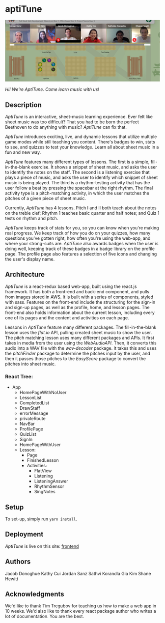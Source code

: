 # aptiTune

![Team Photo](teampic.JPG)

*Hi! We're AptiTune. Come learn music with us!*

## Description

*AptiTune* is an interactive, sheet-music learning experience. Ever felt like sheet music was too difficult? That you had to be born the perfect Beethoven to do anything with music? *AptiTune* can fix that. 

*AptiTune* introduces exciting, live, and dynamic lessons that utilize multiple game modes while still teaching you content. There's badges to win, stats to see, and quizzes to test your knowledge. Learn all about sheet music in a fun and new way.

*AptiTune* features many different types of lessons. The first is a simple, fill-in-the-blank exercise. It shows a snippet of sheet music, and asks the user to identify the notes on the staff. The second is a listening exercise that plays a piece of music, and asks the user to identify which snippet of sheet music is being played. The third is a rhythm-testing activity that has the user follow a beat by pressing the spacebar at the right rhythm. The final activity type is a pitch-matching activity, in which the user matches the pitches of a given piece of sheet music. 

Currently, *AptiTune* has 4 lessons. Pitch I and II both teach about the notes on the treble clef; Rhythm 1 teaches basic quarter and half notes; and Quiz 1 tests on rhythm and pitch.

*AptiTune* keeps track of stats for you, so you can know when you're making real progress. We keep track of how you do on your quizzes, how many questions you've gotten right, how often you're using the web-app, and where your strong-suits are. *AptiTune* also awards badges when the user is doing well, keeping track of these badges in a badge library on the profile page. The profile page also features a selection of five icons and changing the user's display name.

## Architecture

*AptiTune* is a react-redux based web-app, built using the react.js framework. It has both a front-end and back-end component, and pulls from images stored in AWS. It is built with a series of components, styled with sass. Features on the front-end include the structuring for the sign-in and sign-up pages, as well as the profile, home, and lesson pages. The front-end also holds information about the current lesson, including every one of its pages and the content and activities on each page. 

Lessons in *AptiTune* feature many different packages. 
The fill-in-the-blank lesson uses the *flat.io* API, pulling created sheet music to show the user.
The pitch matching lesson uses many different packages and APIs. It first takes in media from the user using the *WebAudioAPI*. Then, it converts this audio into a WAV file with the *wav-decoder* package. It takes this and uses the *pitchFinder* package to determine the pitches input by the user, and then it passes those pitches to the *EasyScore* package to convert the pitches into sheet music.

### React Tree: 
- App
  - HomePageWithNoUser
  - LessonList
  - CompletedList
  - DrawStaff
  - errorMessage
  - privateRoute
  - NavBar
  - ProfilePage
  - QuizList
  - SignIn
  - HomePageWithUser
  - Lesson:
    - Page
    - FinishedLesson
    - Activities:
      - FlatView
      - Listening
      - ListeningAnswer
      - RhythmSensor
      - SingNotes

## Setup

To set-up, simply run `yarn install`. 

## Deployment

*AptiTune* is live on this site:
[frontend](http://aptitune.surge.sh/signup)

## Authors

Jacob Donoghue
Kathy Cui
Jordan Sanz
Sathvi Korandla
Gia Kim
Shane Hewitt

## Acknowledgments

We'd like to thank Tim Tregubov for teaching us how to make a web app in 10 weeks. We'd also like to thank every react package author who writes a lot of documentation. You are the best. 

